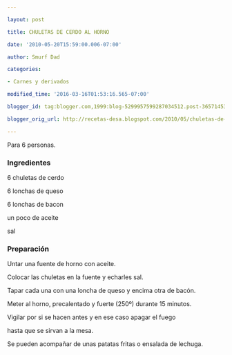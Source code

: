 ```yaml
---

layout: post

title: CHULETAS DE CERDO AL HORNO

date: '2010-05-20T15:59:00.006-07:00'

author: Smurf Dad

categories:

- Carnes y derivados

modified_time: '2016-03-16T01:53:16.565-07:00'

blogger_id: tag:blogger.com,1999:blog-5299957599287034512.post-3657145307521249446

blogger_orig_url: http://recetas-desa.blogspot.com/2010/05/chuletas-de-cerdo-al-horno.html

---
```


Para 6 personas.

<h3>Ingredientes</h3>

6 chuletas de cerdo

6 lonchas de queso

6 lonchas de bacon

un poco de aceite

sal

<h3>Preparación</h3>

Untar una fuente de horno con aceite.

Colocar las chuletas en la fuente y echarles sal.

Tapar cada una con una loncha de queso y encima otra de bacón.

Meter al horno, precalentado y fuerte (250&ordm;) durante 15 minutos.

Vigilar por si se hacen antes y en ese caso apagar el fuego

hasta que se sirvan a la mesa.

Se pueden acompa&ntilde;ar de unas patatas fritas o ensalada de lechuga.

